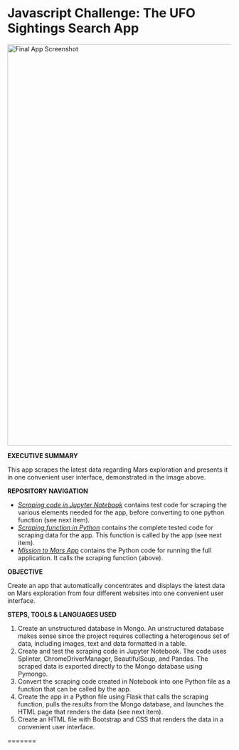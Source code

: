 # Javascript Challenge: The UFO Sightings Search App

<a href="https://github.com/kennethcandersen/javascript-challenge/blob/main/index_screenshot.png" target="_blank"><img width="900" alt="Final App Screenshot" src="https://github.com/kennethcandersen/javascript-challenge/blob/main/index_screenshot.png"></a>

**EXECUTIVE SUMMARY**

This app scrapes the latest data regarding Mars exploration and presents it in one convenient user interface, demonstrated in the image above.


**REPOSITORY NAVIGATION**

* [*Scraping code in Jupyter Notebook*](https://github.com/kennethcandersen/web-scraping-challenge/blob/main/Missions_to_Mars/mission_to_mars.ipynb) contains test code for scraping the various elements needed for the app, before converting to one python function (see next item).
* [*Scraping function in Python*](https://github.com/kennethcandersen/web-scraping-challenge/blob/main/Missions_to_Mars/scrape_mars.py) contains the complete tested code for scraping data for the app. This function is called by the app (see next item). 
* [*Mission to Mars App*](https://github.com/kennethcandersen/web-scraping-challenge/blob/main/Missions_to_Mars/mission_to_mars_app.py) contains the Python code for running the full application. It calls the scraping function (above).

**OBJECTIVE**

Create an app that automatically concentrates and displays the latest data on Mars exploration from four different websites into one convenient user interface. 


**STEPS, TOOLS & LANGUAGES USED**

1. Create an unstructured database in Mongo. An unstructured database makes sense since the project requires collecting a heterogenous set of data, including images, text and data formatted in a table. 
2. Create and test the scraping code in Jupyter Notebook. The code uses Splinter, ChromeDriverManager, BeautifulSoup, and Pandas. The scraped data is exported directly to the Mongo database using Pymongo. 
3. Convert the scraping code created in Notebook into one Python file as a function that can be called by the app. 
4. Create the app in a Python file using Flask that calls the scraping function, pulls the results from the Mongo database, and launches the HTML page that renders the data (see next item).
5. Create an HTML file with Bootstrap and CSS that renders the data in a convenient user interface. 

=======


